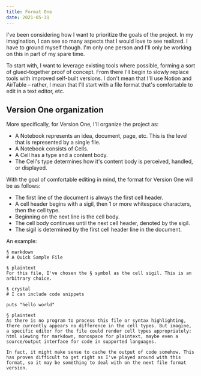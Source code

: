 ```yaml
---
title: Format One
date: 2021-05-31
---
```


I've been considering how I want to prioritize the goals of the project. In my imagination, I can see so many aspects that I would love to see realized. I have to ground myself though. I'm only one person and I'll only be working on this in part of my spare time. 

To start with, I want to leverage existing tools where possible, forming a sort of glued-together proof of concept. From there I'll begin to slowly replace tools with improved self-built versions. I don't mean that I'll use Notion and AirTable – rather, I mean that I'll start with a file format that's comfortable to edit in a text editor, etc.

## Version One organization
More specifically, for Version One, I'll organize the project as:
- A Notebook represents an idea, document, page, etc. This is the level that is represented by a single file.
- A Notebook consists of Cells.
- A Cell has a type and a content body.
- The Cell's type determines how it's content body is perceived, handled, or displayed.

With the goal of comfortable editing in mind, the format for Version One will be as follows:
- The first line of the document is always the first cell header.
- A cell header begins with a sigil, then 1 or more whitespace characters, then the cell type.
- Beginning on the next line is the cell body.
- The cell body continues until the next cell header, denoted by the sigil.
- The sigil is determined by the first cell header line in the document.

An example:

<pre><code>§ markdown
# A Quick Sample File

§ plaintext
For this file, I've chosen the § symbol as the cell sigil. This is an arbitrary choice.

§ crystal
# I can include code snippets

puts "hello world"

§ plaintext
As there is no program to process this file or syntax highlighting, there currently appears no difference in the cell types. But imagine, a specific editor for the file could render cell types appropriately: html viewing for markdown, monospace for plaintext, maybe even a source/output interface for code in supported languages.

In fact, it might make sense to cache the output of code somehow. This has proven difficult to get right as I've played around with this format, so it may be something to deal with on the next file format version.
</code></pre>
